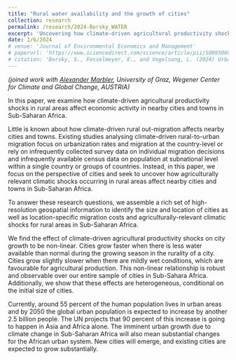 ```yaml
---
title: "Rural water availability and the growth of cities"
collection: research
permalink: /research/2024-Borsky_WATER
excerpt: 'Uncovering how climate-driven agricultural productivity shocks in rural areas affect economic activity in nearby cities and towns in Sub-Saharan Africa.'
date: 1/6/2024
# venue: 'Journal of Environmental Economics and Management'
# paperurl: 'https://www.sciencedirect.com/science/article/pii/S0095069624000883'
# citation: 'Borsky, S., Fesselmeyer, E., and Vogelsang, L. (2024) Urban heat and within-city residential sorting. Journal of Environmental Economics and Management, 127(2024): 103014.'
---
```




*(joined work with <a href='https://www.researchgate.net/profile/Alexander-Marbler'> Alexander Marbler</a>, University of Graz, Wegener Center for Climate and Global Change, AUSTRIA)*

In this paper, we examine how climate-driven agricultural productivity shocks in rural areas affect economic activity in nearby cities and towns in Sub-Saharan Africa.

Little is known about how climate-driven rural out-migration affects nearby cities and towns. Existing studies analysing climate-driven rural-to-urban migration focus on urbanization rates and migration at the country-level or rely on infrequently collected survey data on individual migration decisions and infrequently available census data on population at subnational level within a single country or groups of countries. Instead, in this paper, we focus on the perspective of cities and seek to uncover how agriculturally relevant climatic shocks occurring in rural areas affect nearby cities and towns in Sub-Saharan Africa.

To answer these research questions, we assemble a rich set of high-resolution geospatial information to identify the size and location of cities as well as location-specific migration costs and agriculturally-relevant climatic shocks for rural areas in Sub-Saharan Africa.

We find the effect of climate-driven agricultural productivity shocks on city growth to be non-linear. Cities grow faster when there is less water available than normal during the growing season in the rurality of a city. Cities grow slightly slower when there are mildly wet conditions, which are favourable for agricultural production. This non-linear relationship is robust and observable over our entire sample of cities in Sub-Sahara Africa. Additionally, we show that these effects are heterogeneous, conditional on the initial size of cities.

Currently, around 55 percent of the human population lives in urban areas and by 2050 the global urban population is expected to increase by another 2.5 billion people. The UN projects that 90 percent of this increase is going to happen in Asia and Africa alone. The imminent urban growth due to climate change in Sub-Saharan Africa will also mean substantial changes for the African urban system. New cities will emerge, and existing cities are expected to grow substantially.
